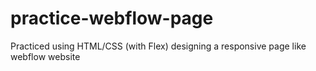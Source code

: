 # practice-webflow-page
Practiced using HTML/CSS (with Flex) designing a responsive page like webflow website
